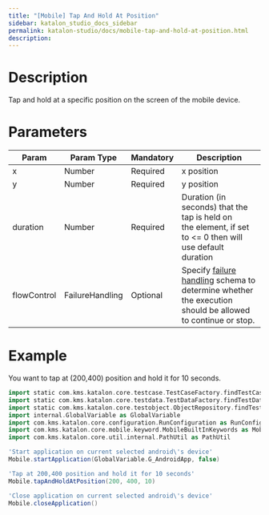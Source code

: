 ```yaml
---
title: "[Mobile] Tap And Hold At Position" 
sidebar: katalon_studio_docs_sidebar
permalink: katalon-studio/docs/mobile-tap-and-hold-at-position.html 
description: 
---
```

Description
===========

Tap and hold at a specific position on the screen of the mobile device.

Parameters
==========

<table><thead><tr><th>Param</th><th>Param Type</th><th>Mandatory</th><th>Description</th></tr></thead><tbody><tr><td>x</td><td>Number</td><td>Required</td><td>x position</td></tr><tr><td>y</td><td>Number</td><td>Required</td><td>y position</td></tr><tr><td>duration</td><td><span>Number</span></td><td>Required</td><td><span>Duration (in seconds) that the tap&nbsp;</span>is held<span>&nbsp;on the&nbsp;</span>element,<span>&nbsp;if set to &lt;= 0 then will use default duration</span></td></tr><tr><td><span>flowControl</span></td><td><span>FailureHandling</span></td><td>Optional</td><td><span>Spec</span><span>ify </span><a href="https://docs.katalon.com/x/qAAM" rel="nofollow">failure handling</a><span> schema to determine whether the execution should be allowed to continue or stop.</span></td></tr></tbody></table>

Example 
========

You want to tap at (200,400) position and hold it for 10 seconds.

```groovy
import static com.kms.katalon.core.testcase.TestCaseFactory.findTestCase
import static com.kms.katalon.core.testdata.TestDataFactory.findTestData
import static com.kms.katalon.core.testobject.ObjectRepository.findTestObject
import internal.GlobalVariable as GlobalVariable
import com.kms.katalon.core.configuration.RunConfiguration as RunConfiguration
import com.kms.katalon.core.mobile.keyword.MobileBuiltInKeywords as Mobile
import com.kms.katalon.core.util.internal.PathUtil as PathUtil

'Start application on current selected android\'s device'
Mobile.startApplication(GlobalVariable.G_AndroidApp, false)

'Tap at 200,400 position and hold it for 10 seconds'
Mobile.tapAndHoldAtPosition(200, 400, 10)

'Close application on current selected android\'s device'
Mobile.closeApplication()
```
